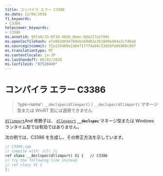 ```yaml
---
title: コンパイラ エラー C3386
ms.date: 11/04/2016
f1_keywords:
- C3386
helpviewer_keywords:
- C3386
ms.assetid: 93fa8c33-0f10-402b-8eec-b0a217a1f8dc
ms.openlocfilehash: efe882db447b9ebc69d02e3b10d9e484a3cfd8a8
ms.sourcegitcommit: f2a135d69a2a8ef1777da60c53d58fe06980c997
ms.translationtype: MT
ms.contentlocale: ja-JP
ms.lasthandoff: 08/03/2020
ms.locfileid: "87520449"
---
```

# <a name="compiler-error-c3386"></a>コンパイラ エラー C3386

> '*type-name*': `__declspec(dllexport)` / `__declspec(dllimport)` マネージ型または WinRT 型には適用できません

[`dllimport`](../../cpp/dllexport-dllimport.md)And 修飾子は、 [`dllexport`](../../cpp/dllexport-dllimport.md) **`__declspec`** マネージ型または Windows ランタイム型では有効ではありません。

次の例では、C3386 を生成し、その修正方法を示しています。

```cpp
// C3386.cpp
// compile with: /clr /c
ref class __declspec(dllimport) X1 {   // C3386
// try the following line instead
// ref class X1 {
};
```
